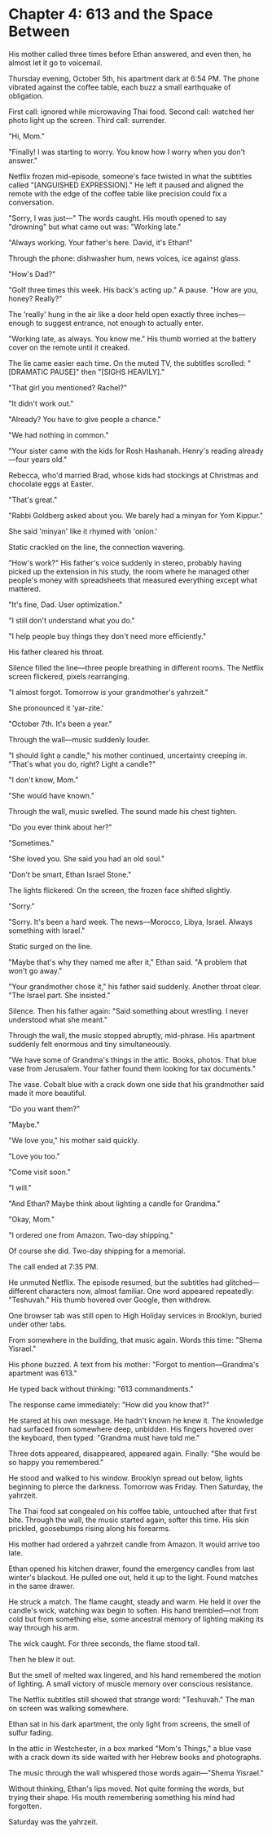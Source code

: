 # Chapter 4: 613 and the Space Between

His mother called three times before Ethan answered, and even then, he almost let it go to voicemail.

Thursday evening, October 5th, his apartment dark at 6:54 PM. The phone vibrated against the coffee table, each buzz a small earthquake of obligation.

First call: ignored while microwaving Thai food.
Second call: watched her photo light up the screen.
Third call: surrender.

"Hi, Mom."

"Finally! I was starting to worry. You know how I worry when you don't answer."

Netflix frozen mid-episode, someone's face twisted in what the subtitles called "[ANGUISHED EXPRESSION]." He left it paused and aligned the remote with the edge of the coffee table like precision could fix a conversation.

"Sorry, I was just—" The words caught. His mouth opened to say "drowning" but what came out was: "Working late."

"Always working. Your father's here. David, it's Ethan!"

Through the phone: dishwasher hum, news voices, ice against glass.

"How's Dad?"

"Golf three times this week. His back's acting up." A pause. "How are you, honey? Really?"

The 'really' hung in the air like a door held open exactly three inches—enough to suggest entrance, not enough to actually enter.

"Working late, as always. You know me." His thumb worried at the battery cover on the remote until it creaked.

The lie came easier each time. On the muted TV, the subtitles scrolled: "[DRAMATIC PAUSE]" then "[SIGHS HEAVILY]."

"That girl you mentioned? Rachel?"

"It didn't work out."

"Already? You have to give people a chance."

"We had nothing in common."

"Your sister came with the kids for Rosh Hashanah. Henry's reading already—four years old."

Rebecca, who'd married Brad, whose kids had stockings at Christmas and chocolate eggs at Easter.

"That's great."

"Rabbi Goldberg asked about you. We barely had a minyan for Yom Kippur."

She said 'minyan' like it rhymed with 'onion.'

Static crackled on the line, the connection wavering.


"How's work?" His father's voice suddenly in stereo, probably having picked up the extension in his study, the room where he managed other people's money with spreadsheets that measured everything except what mattered.

"It's fine, Dad. User optimization."

"I still don't understand what you do."

"I help people buy things they don't need more efficiently."

His father cleared his throat.

Silence filled the line—three people breathing in different rooms. The Netflix screen flickered, pixels rearranging.

"I almost forgot. Tomorrow is your grandmother's yahrzeit."

She pronounced it 'yar-zite.'

"October 7th. It's been a year."

Through the wall—music suddenly louder.

"I should light a candle," his mother continued, uncertainty creeping in. "That's what you do, right? Light a candle?"

"I don't know, Mom."

"She would have known."

Through the wall, music swelled. The sound made his chest tighten.

"Do you ever think about her?"

"Sometimes."

"She loved you. She said you had an old soul."

"Don't be smart, Ethan Israel Stone."

The lights flickered. On the screen, the frozen face shifted slightly.

"Sorry."

"Sorry. It's been a hard week. The news—Morocco, Libya, Israel. Always something with Israel."

Static surged on the line.

"Maybe that's why they named me after it," Ethan said. "A problem that won't go away."

"Your grandmother chose it," his father said suddenly. Another throat clear. "The Israel part. She insisted."

Silence. Then his father again: "Said something about wrestling. I never understood what she meant."

Through the wall, the music stopped abruptly, mid-phrase. His apartment suddenly felt enormous and tiny simultaneously.

"We have some of Grandma's things in the attic. Books, photos. That blue vase from Jerusalem. Your father found them looking for tax documents."

The vase. Cobalt blue with a crack down one side that his grandmother said made it more beautiful.

"Do you want them?"

"Maybe."

"We love you," his mother said quickly.

"Love you too."

"Come visit soon."

"I will."

"And Ethan? Maybe think about lighting a candle for Grandma."

"Okay, Mom."

"I ordered one from Amazon. Two-day shipping."

Of course she did. Two-day shipping for a memorial.

The call ended at 7:35 PM.

He unmuted Netflix. The episode resumed, but the subtitles had glitched—different characters now, almost familiar. One word appeared repeatedly: "Teshuvah." His thumb hovered over Google, then withdrew.

One browser tab was still open to High Holiday services in Brooklyn, buried under other tabs.

From somewhere in the building, that music again. Words this time: "Shema Yisrael."

His phone buzzed. A text from his mother: "Forgot to mention—Grandma's apartment was 613."

He typed back without thinking: "613 commandments."

The response came immediately: "How did you know that?"

He stared at his own message. He hadn't known he knew it. The knowledge had surfaced from somewhere deep, unbidden. His fingers hovered over the keyboard, then typed: "Grandma must have told me."

Three dots appeared, disappeared, appeared again. Finally: "She would be so happy you remembered."

He stood and walked to his window. Brooklyn spread out below, lights beginning to pierce the darkness. Tomorrow was Friday. Then Saturday, the yahrzeit.

The Thai food sat congealed on his coffee table, untouched after that first bite. Through the wall, the music started again, softer this time. His skin prickled, goosebumps rising along his forearms.

His mother had ordered a yahrzeit candle from Amazon. It would arrive too late.

Ethan opened his kitchen drawer, found the emergency candles from last winter's blackout. He pulled one out, held it up to the light. Found matches in the same drawer.

He struck a match. The flame caught, steady and warm. He held it over the candle's wick, watching wax begin to soften. His hand trembled—not from cold but from something else, some ancestral memory of lighting making its way through his arm.

The wick caught. For three seconds, the flame stood tall.

Then he blew it out.

But the smell of melted wax lingered, and his hand remembered the motion of lighting. A small victory of muscle memory over conscious resistance.

The Netflix subtitles still showed that strange word: "Teshuvah." The man on screen was walking somewhere.

Ethan sat in his dark apartment, the only light from screens, the smell of sulfur fading.

In the attic in Westchester, in a box marked "Mom's Things," a blue vase with a crack down its side waited with her Hebrew books and photographs.

The music through the wall whispered those words again—"Shema Yisrael."

Without thinking, Ethan's lips moved. Not quite forming the words, but trying their shape. His mouth remembering something his mind had forgotten.

Saturday was the yahrzeit.
